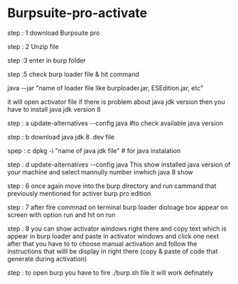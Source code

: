# Burpsuite-pro-activate

step : 1
download Burpsuite pro 

step : 2 
Unzip file 

step :3 
enter in burp folder

step :5 
check burp loader file & hit command 

java --jar "name of loader file like burploader.jar, ESEdition.jar, etc"

it will open activator file if there is problem about java jdk version then you have to install java jdk version 8 

step : a 
update-alternatives --config java #to check available java version 

step : b 
download java jdk 8 .dev file 

spep : c 
dpkg -i "name of java jdk file" # for java instalation 

step : d 
update-alternatives --config java 
This show installed java version of your machine and select mannully number inwhich java 8 show

step : 6 
once again move into the burp directory and run cammand that previously mentioned for activer burp pro edition

step : 7
after fire commnad on terminal burp loader dioloage box appear on screen with option run and hit on run 

step : 8 you can show activator windows right there and copy text which is appear in burp loader and paste in activator windows and click one next after that you have to to choose manual activation and follow the instructions that willl be display in right there (copy & paste of code that generate during activation)

step : to open burp you have to fire ./burp.sh file it will work definately 
